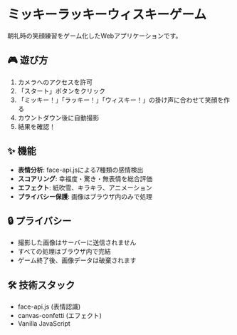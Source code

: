 # ミッキーラッキーウィスキーゲーム

朝礼時の笑顔練習をゲーム化したWebアプリケーションです。

## 🎮 遊び方

1. カメラへのアクセスを許可
2. 「スタート」ボタンをクリック
3. 「ミッキー！」「ラッキー！」「ウィスキー！」の掛け声に合わせて笑顔を作る
4. カウントダウン後に自動撮影
5. 結果を確認！

## ✨ 機能

- **表情分析**: face-api.jsによる7種類の感情検出
- **スコアリング**: 幸福度・驚き・無表情を総合評価
- **エフェクト**: 紙吹雪、キラキラ、アニメーション
- **プライバシー保護**: 画像はブラウザ内のみで処理

## 🔒 プライバシー

- 撮影した画像はサーバーに送信されません
- すべての処理はブラウザ内で完結
- ゲーム終了後、画像データは破棄されます

## 🛠️ 技術スタック

- face-api.js (表情認識)
- canvas-confetti (エフェクト)
- Vanilla JavaScript
